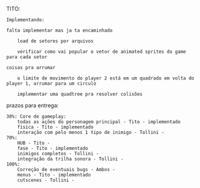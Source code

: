 
TITO:
	
	Implementando:

	falta implementar mas ja ta encaminhado

		load de setores por arquivos
		
		verificar como vai popular o vetor de animated sprites do game para cada setor
		
	coisas pra arrumar

		o limite de movimento do player 2 está em um quadrado em volta do player 1, arrumar para um circulo
		
		implementar uma quadtree pra resolver colisões

	
prazos para entrega:

	30%: Core de gameplay:
		todas as ações do personagem principal - Tito - implementado
		física - Tito - implementado
		interação com pelo menos 1 tipo de inimigo - Tollini - 
	70%:
		HUB - Tito - 
		fase - Tito - implementado
		inimigos completos - Tollini -
		integração da trilha sonora - Tollini -
	100%:
		Correção de eventuais bugs - Ambos -
		menus - Tito - implementado
		cutscenes - Tollini -
